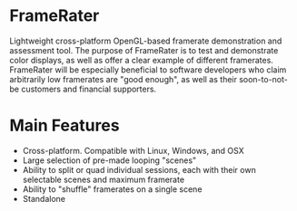FrameRater
==========

Lightweight cross-platform OpenGL-based framerate demonstration and assessment tool. The purpose of FrameRater is to test and demonstrate color displays, as well as offer a clear example of different framerates. FrameRater will be especially beneficial to software developers who claim arbitrarily low framerates are "good enough", as well as their soon-to-not-be customers and financial supporters.


Main Features
==========
* Cross-platform. Compatible with Linux, Windows, and OSX
* Large selection of pre-made looping "scenes"
* Ability to split or quad individual sessions, each with their own selectable scenes and maximum framerate
* Ability to "shuffle" framerates on a single scene
* Standalone
